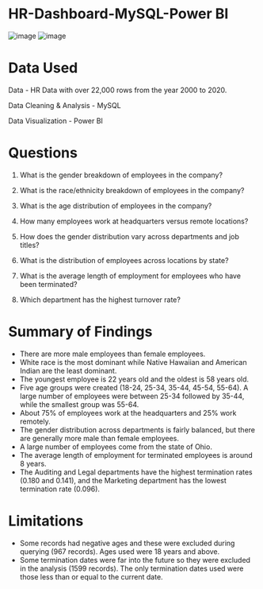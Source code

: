 # HR-Dashboard-MySQL-Power BI
![image](https://github.com/user-attachments/assets/bd14133c-8357-4bd1-9855-b1a385b82f4c)
![image](https://github.com/user-attachments/assets/58fb7ee3-745c-480b-a175-4c6cfbb6cb36)

# Data Used
Data - HR Data with over 22,000 rows from the year 2000 to 2020.

Data Cleaning & Analysis - MySQL

Data Visualization - Power BI

# Questions
1. What is the gender breakdown of employees in the company?

2. What is the race/ethnicity breakdown of employees in the company?

3. What is the age distribution of employees in the company?

4. How many employees work at headquarters versus remote locations?

5. How does the gender distribution vary across departments and job titles?

6. What is the distribution of employees across locations by state?

7. What is the average length of employment for employees who have been terminated?

8. Which department has the highest turnover rate?

# Summary of Findings
* There are more male employees than female employees.
* White race is the most dominant while Native Hawaiian and American Indian are the least dominant.
* The youngest employee is 22 years old and the oldest is 58 years old.
* Five age groups were created (18-24, 25-34, 35-44, 45-54, 55-64). A large number of employees were between 25-34 followed by 35-44, while the smallest group was 55-64.
* About 75% of employees work at the headquarters and 25% work remotely. 
* The gender distribution across departments is fairly balanced, but there are generally more male than female employees.
* A large number of employees come from the state of Ohio.
* The average length of employment for terminated employees is around 8 years.
* The Auditing and Legal departments have the highest termination rates (0.180 and 0.141), and the Marketing department has the lowest termination rate (0.096).


# Limitations
* Some records had negative ages and these were excluded during querying (967 records). Ages used were 18 years and above.
* Some termination dates were far into the future so they were excluded in the analysis (1599 records). The only termination dates used were those less than or equal to the current date.
